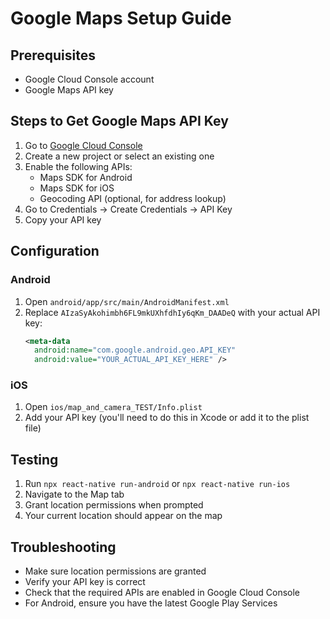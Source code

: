 # Google Maps Setup Guide

## Prerequisites
- Google Cloud Console account
- Google Maps API key

## Steps to Get Google Maps API Key

1. Go to [Google Cloud Console](https://console.cloud.google.com/)
2. Create a new project or select an existing one
3. Enable the following APIs:
   - Maps SDK for Android
   - Maps SDK for iOS
   - Geocoding API (optional, for address lookup)
4. Go to Credentials → Create Credentials → API Key
5. Copy your API key

## Configuration

### Android
1. Open `android/app/src/main/AndroidManifest.xml`
2. Replace `AIzaSyAkohimbh6FL9mkUXhfdhIy6qKm_DAADeQ` with your actual API key:
   ```xml
   <meta-data
     android:name="com.google.android.geo.API_KEY"
     android:value="YOUR_ACTUAL_API_KEY_HERE" />
   ```

### iOS
1. Open `ios/map_and_camera_TEST/Info.plist`
2. Add your API key (you'll need to do this in Xcode or add it to the plist file)

## Testing
1. Run `npx react-native run-android` or `npx react-native run-ios`
2. Navigate to the Map tab
3. Grant location permissions when prompted
4. Your current location should appear on the map

## Troubleshooting
- Make sure location permissions are granted
- Verify your API key is correct
- Check that the required APIs are enabled in Google Cloud Console
- For Android, ensure you have the latest Google Play Services

